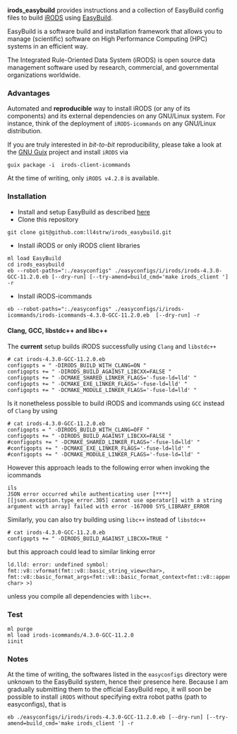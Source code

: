 **irods_easybuild** provides instructions and a collection of EasyBuild
config files to build [iRODS](https://irods.org) using 
[EasyBuild](https://easybuild.io/).

EasyBuild is a software build and installation framework that allows you to manage (scientific) software on High Performance Computing (HPC) systems in an efficient way.

The Integrated Rule-Oriented Data System (iRODS) is open source data management software used by research, commercial, and governmental organizations worldwide.

### Advantages

Automated and **reproducible** way to install iRODS (or any of its components) and its external dependencies on any GNU/Linux system.
For instance, think of the deployment of `iRODS-icommands` on any GNU/Linux distribution.

If you are truly interested in _bit-to-bit_ reproducibility, please take a look at the [GNU Guix](https://guix.gnu.org/) project and install `iRODS` via

```
guix package -i  irods-client-icommands
```
At the time of writing, only `iRODS v4.2.8` is available.

### Installation

- Install and setup EasyBuild as described [here](https://docs.easybuild.io/installation/)
- Clone this repository

```
git clone git@github.com:ll4strw/irods_easybuild.git
```
- Install iRODS or only iRODS client libraries

```
ml load EasyBuild
cd irods_easybuild
eb --robot-paths=":./easyconfigs" ./easyconfigs/i/irods/irods-4.3.0-GCC-11.2.0.eb [--dry-run] [--try-amend=build_cmd='make irods_client '] -r
```

- Install iRODS-icommands

```
eb --robot-paths=":./easyconfigs" ./easyconfigs/i/irods-icommands/irods-icommands-4.3.0-GCC-11.2.0.eb  [--dry-run] -r
```

#### Clang, GCC, libstdc++ and libc++

The **current** setup builds iRODS successfully using `Clang` and `libstdc++`

```
# cat irods-4.3.0-GCC-11.2.0.eb
configopts = " -DIRODS_BUILD_WITH_CLANG=ON "
configopts += " -DIRODS_BUILD_AGAINST_LIBCXX=FALSE "
configopts += " -DCMAKE_SHARED_LINKER_FLAGS='-fuse-ld=lld' "
configopts += " -DCMAKE_EXE_LINKER_FLAGS='-fuse-ld=lld' "
configopts += " -DCMAKE_MODULE_LINKER_FLAGS='-fuse-ld=lld' "

```

Is it nonetheless possible to build iRODS and icommands using `GCC` instead of `Clang` by using

```
# cat irods-4.3.0-GCC-11.2.0.eb
configopts = " -DIRODS_BUILD_WITH_CLANG=OFF "
configopts += " -DIRODS_BUILD_AGAINST_LIBCXX=FALSE "
#configopts += " -DCMAKE_SHARED_LINKER_FLAGS='-fuse-ld=lld' "
#configopts += " -DCMAKE_EXE_LINKER_FLAGS='-fuse-ld=lld' "
#configopts += " -DCMAKE_MODULE_LINKER_FLAGS='-fuse-ld=lld' "
```

However this approach leads to the following error when invoking the icommands

```
ils 
JSON error occurred while authenticating user [****] [[json.exception.type_error.305] cannot use operator[] with a string argument with array] failed with error -167000 SYS_LIBRARY_ERROR
```


Similarly, you can also try building using `libc++` instead of `libstdc++`

```
# cat irods-4.3.0-GCC-11.2.0.eb
configopts += " -DIRODS_BUILD_AGAINST_LIBCXX=TRUE "
```

but this approach could lead to similar linking error

```
ld.lld: error: undefined symbol: fmt::v8::vformat(fmt::v8::basic_string_view<char>, fmt::v8::basic_format_args<fmt::v8::basic_format_context<fmt::v8::appender, char> >)
```

unless you compile all dependencies with `libc++`.

### Test

```
ml purge
ml load irods-icommands/4.3.0-GCC-11.2.0
iinit
```

### Notes

At the time of writing, the softwares listed in the `easyconfigs` directory were unknown to the EasyBuild system,
hence their presence here. Because I am gradually submitting them to the official EasyBuild repo, it will soon be
possible to install `iRODS` without specifying extra robot paths (path to easyconfigs), that is

```
eb ./easyconfigs/i/irods/irods-4.3.0-GCC-11.2.0.eb [--dry-run] [--try-amend=build_cmd='make irods_client '] -r
```
